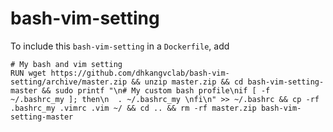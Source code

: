 # bash-vim-setting



To include this `bash-vim-setting` in a `Dockerfile`, add

```
# My bash and vim setting
RUN wget https://github.com/dhkangvclab/bash-vim-setting/archive/master.zip && unzip master.zip && cd bash-vim-setting-master && sudo printf "\n# My custom bash profile\nif [ -f ~/.bashrc_my ]; then\n  . ~/.bashrc_my \nfi\n" >> ~/.bashrc && cp -rf .bashrc_my .vimrc .vim ~/ && cd .. && rm -rf master.zip bash-vim-setting-master
```

